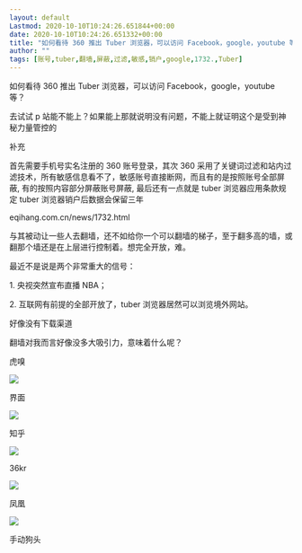 ```yaml
---
layout: default
Lastmod: 2020-10-10T10:24:26.651844+00:00
date: 2020-10-10T10:24:26.651332+00:00
title: "如何看待 360 推出 Tuber 浏览器，可以访问 Facebook，google，youtube 等？"
author: ""
tags: [账号,tuber,翻墙,屏蔽,过滤,敏感,销户,google,1732.,Tuber]
---
```


如何看待 360 推出 Tuber 浏览器，可以访问 Facebook，google，youtube 等？  

去试试 p 站能不能上？如果能上那就说明没有问题，不能上就证明这个是受到神秘力量管控的

补充

首先需要手机号实名注册的 360 账号登录，其次 360 采用了关键词过滤和站内过滤技术，所有敏感信息看不了，敏感账号直接断网，而且有的是按照账号全部屏蔽, 有的按照内容部分屏蔽账号屏蔽, 最后还有一点就是 tuber 浏览器应用条款规定 tuber 浏览器销户后数据会保留三年  

eqihang.com.cn/news/1732.html  

与其被动让一些人去翻墙，还不如给你一个可以翻墙的梯子，至于翻多高的墙，或翻那个墙还是在上层进行控制着。想完全开放，难。  

最近不是说是两个非常重大的信号：

1\. 央视突然宣布直播 NBA；

2\. 互联网有前提的全部开放了，tuber 浏览器居然可以浏览境外网站。

好像没有下载渠道

翻墙对我而言好像没多大吸引力，意味着什么呢？

虎嗅

![](https://images.weserv.nl/?url=https%3A//img.pmcaff.com/Fp4Prh_5nonhC9pJxrvos1ZuejP5-picture)

  

界面

![](https://images.weserv.nl/?url=https%3A//img.pmcaff.com/Fr8mLrpXXq7xMsLnDm5ID9YJ4rzQ-picture)

  

知乎

![](https://images.weserv.nl/?url=https%3A//img.pmcaff.com/FpF-JOqn8QU1UcOSE-yLLzhcKofF-picture)

  

36kr

![](https://images.weserv.nl/?url=https%3A//img.pmcaff.com/Fus14YgXhZ4OP2k7H57Ek7gJiX55-picture)

  

凤凰

![](https://images.weserv.nl/?url=https%3A//img.pmcaff.com/FoK_SF0txg4IplwZZtJ8swxpcrbH-picture)

  

手动狗头

